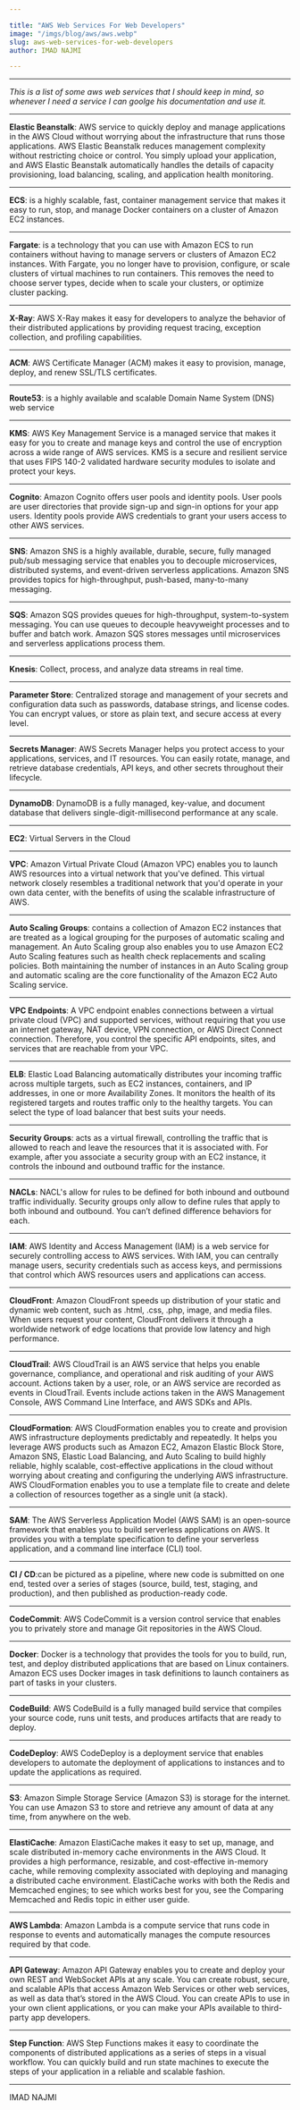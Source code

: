 ```yaml
---

title: "AWS Web Services For Web Developers"
image: "/imgs/blog/aws/aws.webp"
slug: aws-web-services-for-web-developers
author: IMAD NAJMI

---
```


___

*This is a list of some aws web services that I should keep in mind, so whenever I need a service I can goolge his documentation and use it.*

___

**Elastic Beanstalk**: AWS service to quickly deploy and manage applications in the AWS Cloud without worrying about the infrastructure that runs those applications. AWS Elastic Beanstalk reduces management complexity without restricting choice or control. You simply upload your application, and AWS Elastic Beanstalk automatically handles the details of capacity provisioning, load balancing, scaling, and application health monitoring.
___
**ECS**:  is a highly scalable, fast, container management service that makes it easy to run, stop, and manage Docker containers on a cluster of Amazon EC2 instances.
___
**Fargate**: is a technology that you can use with Amazon ECS to run containers without having to manage servers or clusters of Amazon EC2 instances. With Fargate, you no longer have to provision, configure, or scale clusters of virtual machines to run containers. This removes the need to choose server types, decide when to scale your clusters, or optimize cluster packing.
___
**X-Ray**: AWS X-Ray makes it easy for developers to analyze the behavior of their distributed applications by providing request tracing, exception collection, and profiling capabilities.
___
**ACM**: AWS Certificate Manager (ACM) makes it easy to provision, manage, deploy, and renew SSL/TLS certificates.
___
**Route53**: is a highly available and scalable Domain Name System (DNS) web service
___
**KMS**: AWS Key Management Service is a managed service that makes it easy for you to create and manage keys and control the use of encryption across a wide range of AWS services. KMS is a secure and resilient service that uses FIPS 140-2 validated hardware security modules to isolate and protect your keys.
___
**Cognito**: Amazon Cognito offers user pools and identity pools. User pools are user directories that provide sign-up and sign-in options for your app users. Identity pools provide AWS credentials to grant your users access to other AWS services.
___
**SNS**: Amazon SNS is a highly available, durable, secure, fully managed pub/sub messaging service that enables you to decouple microservices, distributed systems, and event-driven serverless applications. Amazon SNS provides topics for high-throughput, push-based, many-to-many messaging.
___
**SQS**: Amazon SQS provides queues for high-throughput, system-to-system messaging. You can use queues to decouple heavyweight processes and to buffer and batch work. Amazon SQS stores messages until microservices and serverless applications process them.
___
**Knesis**: Collect, process, and analyze data streams in real time.
___
**Parameter Store**: Centralized storage and management of your secrets and configuration data such as passwords, database strings, and license codes. You can encrypt values, or store as plain text, and secure access at every level.
___
**Secrets Manager**: AWS Secrets Manager helps you protect access to your applications, services, and IT resources. You can easily rotate, manage, and retrieve database credentials, API keys, and other secrets throughout their lifecycle.
___
**DynamoDB**: DynamoDB is a fully managed, key-value, and document database that delivers single-digit-millisecond performance at any scale.
___
**EC2**: Virtual Servers in the Cloud
___
**VPC**: Amazon Virtual Private Cloud (Amazon VPC) enables you to launch AWS resources into a virtual network that you've defined. This virtual network closely resembles a traditional network that you'd operate in your own data center, with the benefits of using the scalable infrastructure of AWS.
___
**Auto Scaling Groups**:  contains a collection of Amazon EC2 instances that are treated as a logical grouping for the purposes of automatic scaling and management. An Auto Scaling group also enables you to use Amazon EC2 Auto Scaling features such as health check replacements and scaling policies. Both maintaining the number of instances in an Auto Scaling group and automatic scaling are the core functionality of the Amazon EC2 Auto Scaling service.
___
**VPC Endpoints**: A VPC endpoint enables connections between a virtual private cloud (VPC) and supported services, without requiring that you use an internet gateway, NAT device, VPN connection, or AWS Direct Connect connection. Therefore, you control the specific API endpoints, sites, and services that are reachable from your VPC.
___
**ELB**: Elastic Load Balancing automatically distributes your incoming traffic across multiple targets, such as EC2 instances, containers, and IP addresses, in one or more Availability Zones. It monitors the health of its registered targets and routes traffic only to the healthy targets. You can select the type of load balancer that best suits your needs.
___
**Security Groups**:  acts as a virtual firewall, controlling the traffic that is allowed to reach and leave the resources that it is associated with. For example, after you associate a security group with an EC2 instance, it controls the inbound and outbound traffic for the instance.
___
**NACLs**: NACL's allow for rules to be defined for both inbound and outbound traffic individually. Security groups only allow to define rules that apply to both inbound and outbound. You can’t defined difference behaviors for each.
___
**IAM**: AWS Identity and Access Management (IAM) is a web service for securely controlling access to AWS services. With IAM, you can centrally manage users, security credentials such as access keys, and permissions that control which AWS resources users and applications can access.
___
**CloudFront**: Amazon CloudFront speeds up distribution of your static and dynamic web content, such as .html, .css, .php, image, and media files. When users request your content, CloudFront delivers it through a worldwide network of edge locations that provide low latency and high performance.
___
**CloudTrail**: AWS CloudTrail is an AWS service that helps you enable governance, compliance, and operational and risk auditing of your AWS account. Actions taken by a user, role, or an AWS service are recorded as events in CloudTrail. Events include actions taken in the AWS Management Console, AWS Command Line Interface, and AWS SDKs and APIs.
___
**CloudFormation**: AWS CloudFormation enables you to create and provision AWS infrastructure deployments predictably and repeatedly. It helps you leverage AWS products such as Amazon EC2, Amazon Elastic Block Store, Amazon SNS, Elastic Load Balancing, and Auto Scaling to build highly reliable, highly scalable, cost-effective applications in the cloud without worrying about creating and configuring the underlying AWS infrastructure. AWS CloudFormation enables you to use a template file to create and delete a collection of resources together as a single unit (a stack).
___
**SAM**: The AWS Serverless Application Model (AWS SAM) is an open-source framework that enables you to build serverless applications on AWS. It provides you with a template specification to define your serverless application, and a command line interface (CLI) tool.
___
**CI / CD**:can be pictured as a pipeline, where new code is submitted on one end, tested over a series of stages (source, build, test, staging, and production), and then published as production-ready code.
___
**CodeCommit**: AWS CodeCommit is a version control service that enables you to privately store and manage Git repositories in the AWS Cloud.
___
**Docker**: Docker is a technology that provides the tools for you to build, run, test, and deploy distributed applications that are based on Linux containers. Amazon ECS uses Docker images in task definitions to launch containers as part of tasks in your clusters.
___
**CodeBuild**: AWS CodeBuild is a fully managed build service that compiles your source code, runs unit tests, and produces artifacts that are ready to deploy.
___
**CodeDeploy**: AWS CodeDeploy is a deployment service that enables developers to automate the deployment of applications to instances and to update the applications as required.
___
**S3**: Amazon Simple Storage Service (Amazon S3) is storage for the internet. You can use Amazon S3 to store and retrieve any amount of data at any time, from anywhere on the web.
___
**ElastiCache**: Amazon ElastiCache makes it easy to set up, manage, and scale distributed in-memory cache environments in the AWS Cloud. It provides a high performance, resizable, and cost-effective in-memory cache, while removing complexity associated with deploying and managing a distributed cache environment. ElastiCache works with both the Redis and Memcached engines; to see which works best for you, see the Comparing Memcached and Redis topic in either user guide.
___
**AWS Lambda**: Amazon Lambda is a compute service that runs code in response to events and automatically manages the compute resources required by that code.
___
**API Gateway**: Amazon API Gateway enables you to create and deploy your own REST and WebSocket APIs at any scale. You can create robust, secure, and scalable APIs that access Amazon Web Services or other web services, as well as data that’s stored in the AWS Cloud. You can create APIs to use in your own client applications, or you can make your APIs available to third-party app developers.
___
**Step Function**: AWS Step Functions makes it easy to coordinate the components of distributed applications as a series of steps in a visual workflow. You can quickly build and run state machines to execute the steps of your application in a reliable and scalable fashion.
___

IMAD NAJMI
